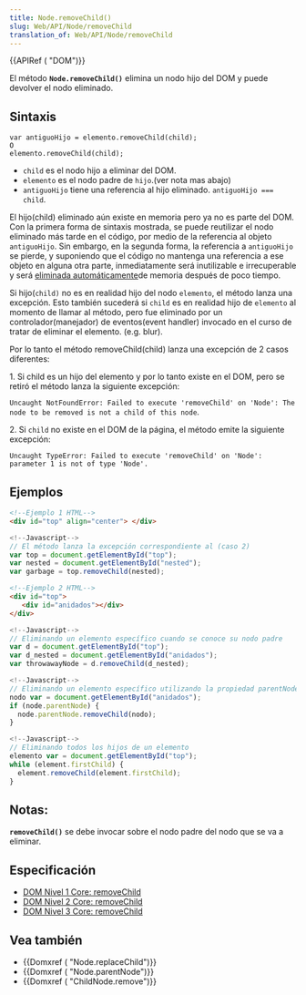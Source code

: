 ```yaml
---
title: Node.removeChild()
slug: Web/API/Node/removeChild
translation_of: Web/API/Node/removeChild
---
```


{{APIRef ( "DOM")}}

El método **`Node.removeChild()`** elimina un nodo hijo del DOM y puede devolver el nodo eliminado.

## Sintaxis

```
var antiguoHijo = elemento.removeChild(child);
O
elemento.removeChild(child);
```

- `child` es el nodo hijo a eliminar del DOM.
- `elemento` es el nodo padre de `hijo`.(ver nota mas abajo)
- `antiguoHijo` tiene una referencia al hijo eliminado. `antiguoHijo === child`.

El hijo(child) eliminado aún existe en memoria pero ya no es parte del DOM. Con la primera forma de sintaxis mostrada, se puede reutilizar el nodo eliminado más tarde en el código, por medio de la referencia al objeto `antiguoHijo`. Sin embargo, en la segunda forma, la referencia a `antiguoHijo` se pierde, y suponiendo que el código no mantenga una referencia a ese objeto en alguna otra parte, inmediatamente será inutilizable e irrecuperable y será [eliminada automáticamente](es/docs/Web/JavaScript/Gestion_de_Memoria)de memoria después de poco tiempo.

Si hijo(`child)` no es en realidad hijo del nodo `elemento`, el método lanza una excepción. Esto también sucederá si `child` es en realidad hijo de `elemento` al momento de llamar al método, pero fue eliminado por un controlador(manejador) de eventos(event handler) invocado en el curso de tratar de eliminar el elemento. (e.g. blur).

Por lo tanto el método removeChild(child) lanza una excepción de 2 casos diferentes:

1\. Si child es un hijo del elemento y por lo tanto existe en el DOM, pero se retiró el método lanza la siguiente excepción:

`Uncaught NotFoundError: Failed to execute 'removeChild' on 'Node': The node to be removed is not a child of this node`.

2\. Si `child` no existe en el DOM de la página, el método emite la siguiente excepción:

`Uncaught TypeError: Failed to execute 'removeChild' on 'Node': parameter 1 is not of type 'Node'.`

## Ejemplos

```html
<!--Ejemplo 1 HTML-->
<div id="top" align="center"> </div>
```

```js
<!--Javascript-->
// El método lanza la excepción correspondiente al (caso 2)
var top = document.getElementById("top");
var nested = document.getElementById("nested");
var garbage = top.removeChild(nested);
```

```html
<!--Ejemplo 2 HTML-->
<div id="top">
   <div id="anidados"></div>
</div>
```

```js
<!--Javascript-->
// Eliminando un elemento específico cuando se conoce su nodo padre
var d = document.getElementById("top");
var d_nested = document.getElementById("anidados");
var throwawayNode = d.removeChild(d_nested);
```

```js
<!--Javascript-->
// Eliminando un elemento específico utilizando la propiedad parentNode, que siempre hace referencia al nodo padre de un nodo (nodoHijo.parentNode.).
nodo var = document.getElementById("anidados");
if (node.parentNode) {
  node.parentNode.removeChild(nodo);
}
```

```js
<!--Javascript-->
// Eliminando todos los hijos de un elemento
elemento var = document.getElementById("top");
while (element.firstChild) {
  element.removeChild(element.firstChild);
}
```

## Notas:

**`removeChild()`** se debe invocar sobre el nodo padre del nodo que se va a eliminar.

## Especificación

- [DOM Nivel 1 Core: removeChild](http://www.w3.org/TR/REC-DOM-Level-1/level-one-core.html#method-removeChild)
- [DOM Nivel 2 Core: removeChild](http://www.w3.org/TR/DOM-Level-2-Core/core.html#ID-1734834066)
- [DOM Nivel 3 Core: removeChild](http://www.w3.org/TR/DOM-Level-3-Core/core.html#ID-1734834066)

## Vea también

- {{Domxref ( "Node.replaceChild")}}
- {{Domxref ( "Node.parentNode")}}
- {{Domxref ( "ChildNode.remove")}}
